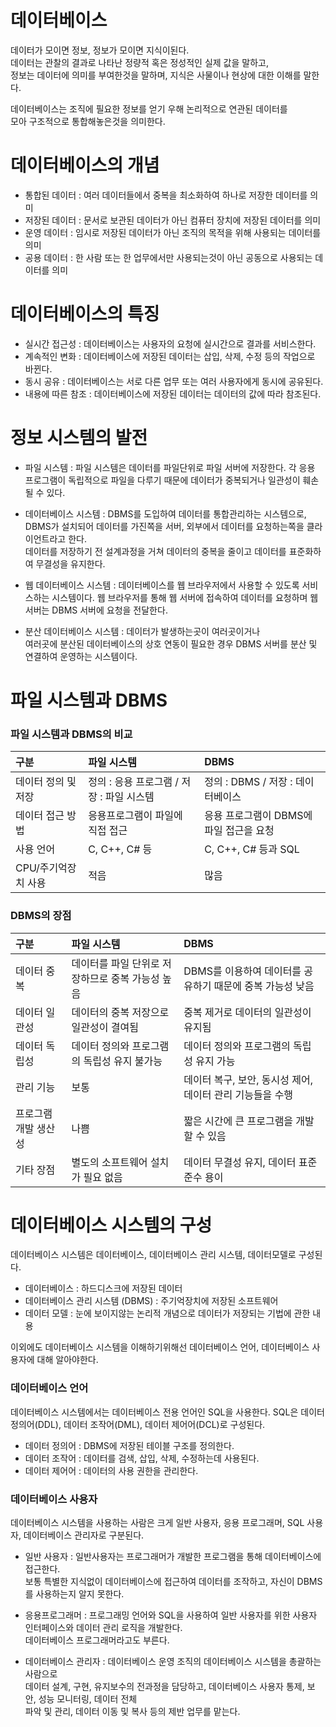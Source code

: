 # 데이터베이스
데이터가 모이면 정보, 정보가 모이면 지식이된다.  
데이터는 관찰의 결과로 나타난 정량적 혹은 정성적인 실제 값을 말하고,  
정보는 데이터에 의미를 부여한것을 말하며, 지식은 사물이나 현상에 대한 이해를 말한다.  

데이터베이스는 조직에 필요한 정보를 얻기 우해 논리적으로 연관된 데이터를  
모아 구조적으로 통합해놓은것을 의미한다.

# 데이터베이스의 개념

- 통합된 데이터 : 여러 데이터들에서 중복을 최소화하여 하나로 저장한 데이터를 의미
- 저장된 데이터 : 문서로 보관된 데이터가 아닌 컴퓨터 장치에 저장된 데이터를 의미
- 운영 데이터   : 임시로 저장된 데이터가 아닌 조직의 목적을 위해 사용되는 데이터를 의미
- 공용 데이터   : 한 사람 또는 한 업무에서만 사용되는것이 아닌 공동으로 사용되는 데이터를 의미


# 데이터베이스의 특징

- 실시간 접근성     : 데이터베이스는 사용자의 요청에 실시간으로 결과를 서비스한다.
- 계속적인 변화     : 데이터베이스에 저장된 데이터는 삽입, 삭제, 수정 등의 작업으로 바뀐다.
- 동시 공유         : 데이터베이스는 서로 다른 업무 또는 여러 사용자에게 동시에 공유된다.
- 내용에 따른 참조  : 데이터베이스에 저장된 데이터는 데이터의 값에 따라 참조된다.

# 정보 시스템의 발전

- 파일 시스템 : 파일 시스템은 데이터를 파일단위로 파일 서버에 저장한다.
  각 응용 프로그램이 독립적으로 파일을 다루기 때문에 데이터가 중복되거나 일관성이 훼손될 수 있다.

- 데이터베이스 시스템 : DBMS를 도입하여 데이터를 통합관리하는 시스템으로,  
  DBMS가 설치되어 데이터를 가진쪽을 서버, 외부에서 데이터를 요청하는쪽을 클라이언트라고 한다.  
  데이터를 저장하기 전 설계과정을 거쳐 데이터의 중복을 줄이고 데이터를 표준화하여 무결성을 유지한다.

- 웹 데이터베이스 시스템 : 데이터베이스를 웹 브라우저에서 사용할 수 있도록 서비스하는 시스템이다.
  웹 브라우저를 통해 웹 서버에 접속하여 데이터를 요청하며 웹 서버는 DBMS 서버에 요청을 전달한다.

- 분산 데이터베이스 시스템 : 데이터가 발생하는곳이 여러곳이거나  
  여러곳에 분산된 데이터베이스의 상호 연동이 필요한 경우 DBMS 서버를 분산 및 연결하여 운영하는 시스템이다.

# 파일 시스템과 DBMS

### 파일 시스템과 DBMS의 비교
구분 | 파일 시스템 | DBMS 
:---|:---|:---
데이터 정의 및 저장 | 정의 : 응용 프로그램 / 저장 : 파일 시스템 | 정의 : DBMS / 저장 : 데이터베이스
데이터 접근 방법 | 응용프로그램이 파일에 직접 접근 | 응용 프로그램이 DBMS에 파일 접근을 요청
사용 언어 | C, C++, C# 등 | C, C++, C# 등과 SQL 
CPU/주기억장치 사용 | 적음 | 많음

### DBMS의 장점
구분 | 파일 시스템 | DBMS 
:---|:---|:---
데이터 중복 | 데이터를 파일 단위로 저장하므로 중복 가능성 높음 | DBMS를 이용하여 데이터를 공유하기 때문에 중복 가능성 낮음
데이터 일관성 | 데이터의 중복 저장으로 일관성이 결여됨 | 중복 제거로 데이터의 일관성이 유지됨
데이터 독립성 | 데이터 정의와 프로그램의 독립성 유지 불가능 | 데이터 정의와 프로그램의 독립성 유지 가능
관리 기능 | 보통 | 데이터 복구, 보안, 동시성 제어, 데이터 관리 기능들을 수행
프로그램 개발 생산성 | 나쁨 | 짧은 시간에 큰 프로그램을 개발할 수 있음
기타 장점 | 별도의 소프트웨어 설치가 필요 없음 | 데이터 무결성 유지, 데이터 표준 준수 용이


# 데이터베이스 시스템의 구성
데이터베이스 시스템은 데이터베이스, 데이터베이스 관리 시스템, 데이터모델로 구성된다.
- 데이터베이스 : 하드디스크에 저장된 데이터
- 데이터베이스 관리 시스템 (DBMS) : 주기억장치에 저장된 소프트웨어
- 데이터 모델 : 눈에 보이지않는 논리적 개념으로 데이터가 저장되는 기법에 관한 내용

이외에도 데이터베이스 시스템을 이해하기위해선 데이터베이스 언어, 데이터베이스 사용자에 대해 알아야한다.

### 데이터베이스 언어
데이터베이스 시스템에서는 데이터베이스 전용 언어인 SQL을 사용한다.
SQL은 데이터 정의어(DDL), 데이터 조작어(DML), 데이터 제어어(DCL)로 구성된다.
- 데이터 정의어 : DBMS에 저장된 테이블 구조를 정의한다.
- 데이터 조작어 : 데이터를 검색, 삽입, 삭제, 수정하는데 사용된다.
- 데이터 제어어 : 데이터의 사용 권한을 관리한다.

### 데이터베이스 사용자
데이터베이스 시스템을 사용하는 사람은 크게 일반 사용자, 응용 프로그래머, SQL 사용자, 데이터베이스 관리자로 구분된다.
- 일반 사용자 : 일반사용자는 프로그래머가 개발한 프로그램을 통해 데이터베이스에 접근한다.  
  보통 특별한 지식없이 데이터베이스에 접근하여 데이터를 조작하고, 자신이 DBMS를 사용하는지 알지 못한다.

- 응용프로그래머 : 프로그래밍 언어와 SQL을 사용하여 일반 사용자를 위한 사용자 인터페이스와 데이터 관리 로직을 개발한다.  
  데이터베이스 프로그래머라고도 부른다.

- 데이터베이스 관리자 : 데이터베이스 운영 조직의 데이터베이스 시스템을 총괄하는 사람으로  
  데이터 설계, 구현, 유지보수의 전과정을 담당하고, 데이터베이스 사용자 통제, 보안, 성능 모니터링, 데이터 전체  
  파악 및 관리, 데이터 이동 및 복사 등의 제반 업무를 맡는다. 
